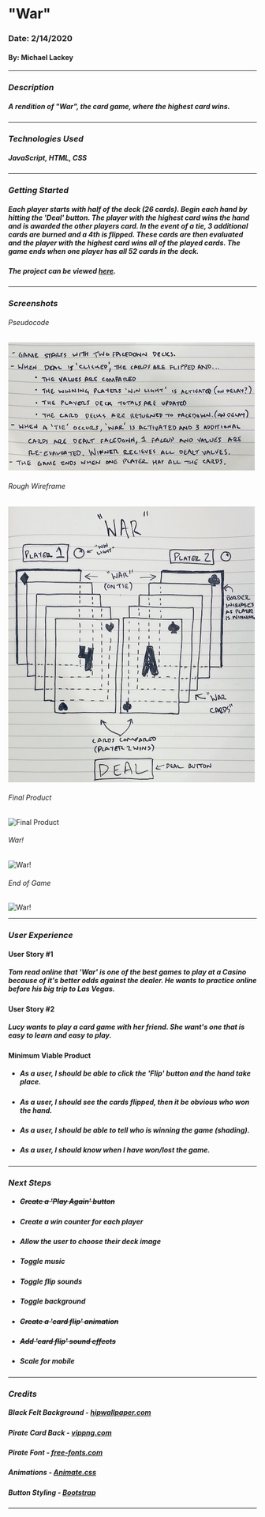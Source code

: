 # **"War"**

### Date: 2/14/2020

#### By: Michael Lackey
***

### ***Description***

##### A rendition of "War", the card game, where the highest card wins.
***

### ***Technologies Used***

##### JavaScript, HTML, CSS
***

### ***Getting Started***

##### Each player starts with half of the deck (26 cards). Begin each hand by hitting the 'Deal' button.  The player with the highest card wins the hand and is awarded the other players card.  In the event of a tie, 3 additional cards are burned and a 4th is flipped.  These cards are then evaluated and the player with the highest card wins *all* of the played cards.  The game ends when one player has all 52 cards in the deck.
##### The project can be viewed [here](https://mlackey9601.github.io/War/).
***

### ***Screenshots***

###### Pseudocode
![Pseudocode](images/screenshots/pseudocode.jpg)
###### Rough Wireframe
![Rough Wireframe](images/screenshots/wireframe.jpg)
###### Final Product
![Final Product](images/screenshots/game.jpg)
###### War!
![War!](images/screenshots/war.jpg)
###### End of Game
![War!](images/screenshots/endgame.jpg)
***

### ***User Experience***

#### User Story #1
##### Tom read online that 'War' is one of the best games to play at a Casino because of it's better odds against the dealer.  He wants to practice online before his big trip to Las Vegas.
#### User Story #2
##### Lucy wants to play a card game with her friend.  She want's one that is easy to learn and easy to play.
#### Minimum Viable Product
* ##### As a user, I should be able to click the 'Flip' button and the hand take place.
* ##### As a user, I should see the cards flipped, then it be obvious who won the hand.
* ##### As a user, I should be able to tell who is winning the game (shading).
* ##### As a user, I should know when I have won/lost the game.
***

### ***Next Steps***

* ##### ~~Create a 'Play Again' button~~
* ##### Create a win counter for each player
* ##### Allow the user to choose their deck image
* ##### Toggle music
* ##### Toggle flip sounds
* ##### Toggle background
* ##### ~~Create a 'card flip' animation~~
* ##### ~~Add 'card flip' sound effects~~
* ##### Scale for mobile
***

### ***Credits***
  
##### Black Felt Background - [hipwallpaper.com](https://hipwallpaper.com/)

<!-- ##### Elf Card Back - [Dustin Panzino, Inkwell Illustrations](https://inkwellillustrations.com) -->

##### Pirate Card Back - [vippng.com](http://vippng.com)

##### Pirate Font - [free-fonts.com](https://www.free-fonts.com/)

##### Animations - [Animate.css](https://daneden.github.io/animate.css/)

##### Button Styling - [Bootstrap](https://getbootstrap.com/)
***